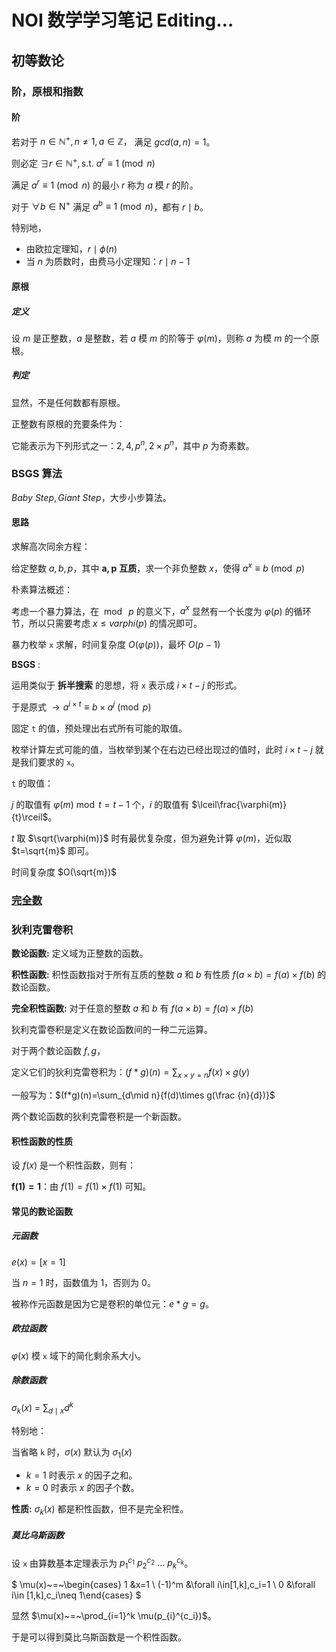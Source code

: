 # NOI 数学学习笔记 Editing$\dots$

## 初等数论

### 阶，原根和指数

#### 阶

若对于 $n\in \mathbb{N}^{+}, n\neq 1, a\in \mathbb{Z}，$ 满足 $gcd(a, n) = 1$。

则必定 $\exists r\in \mathbb{N}^{+}, \mathrm{ s.t.\ } a^r\equiv 1\pmod n$

满足 $a^r\equiv 1\pmod n$ 的最小 $r$ 称为 $a$ 模 $r$ 的阶。

对于 $\forall b\in \mathrm{N}^{+}$ 满足 $a^b\equiv 1\pmod n$，都有 $r\mid b$。

特别地，

- 由欧拉定理知，$r\mid \phi(n)$
- 当 $n$ 为质数时，由费马小定理知：$r\mid n-1$

#### 原根

##### 定义

设 $m$ 是正整数，$a$ 是整数，若 $a$ 模 $m$ 的阶等于 $\varphi(m)$，则称 $a$ 为模  $m$ 的一个原根。

##### 判定

显然，不是任何数都有原根。

正整数有原根的充要条件为：

它能表示为下列形式之一：$2,4,p^n,2\times p^n$，其中 $p$ 为奇素数。

### BSGS 算法

$Baby~Step, Giant~Step$，大步小步算法。

#### 思路

求解高次同余方程：

给定整数 $a,b,p$，其中 $\mathbf{a,p}$ **互质**，求一个非负整数 $x$，使得 $a^x\equiv b\pmod p$

朴素算法概述：

考虑一个暴力算法，在 $\bmod~p$ 的意义下，$a^x$ 显然有一个长度为 $\varphi(p)$ 的循环节，所以只需要考虑 $x\le varphi(p)$ 的情况即可。

暴力枚举 `x` 求解，时间复杂度 $O(\varphi(p))$，最坏 $O(p-1)$

**BSGS** :

运用类似于 **拆半搜索** 的思想，将 `x` 表示成 $i\times t - j$ 的形式。

于是原式 $\to a^{i\times t}\equiv b\times a^{j}\pmod p$

固定 `t` 的值，预处理出右式所有可能的取值。

枚举计算左式可能的值，当枚举到某个在右边已经出现过的值时，此时 $i\times t - j$ 就是我们要求的 `x`。

`t` 的取值：

$j$ 的取值有 $\varphi(m) \bmod t=t-1$ 个，$i$ 的取值有 $\lceil\frac{\varphi(m)}{t}\rceil$。

$t$ 取 $\sqrt{\varphi(m)}$ 时有最优复杂度，但为避免计算 $\varphi(m)$，近似取 $t=\sqrt{m}$ 即可。

时间复杂度 $O(\sqrt{m})$

### [完全数](https://baike.sogou.com/v774869.htm)

### 狄利克雷卷积

**数论函数:** 定义域为正整数的函数。

**积性函数:** 积性函数指对于所有互质的整数 $a$ 和 $b$ 有性质 $f(a\times b)=f(a)\times f(b)$ 的数论函数。

**完全积性函数:** 对于任意的整数 $a$ 和 $b$ 有 $f(a\times b) = f(a) \times f(b)$

狄利克雷卷积是定义在数论函数间的一种二元运算。

对于两个数论函数 $f,g$，

定义它们的狄利克雷卷积为：$(f*g)(n)=\sum_{x\times y=n}{f(x)\times g(y)}$

一般写为：$(f*g)(n)=\sum_{d\mid n}{f(d)\times g(\frac {n}{d})}$

两个数论函数的狄利克雷卷积是一个新函数。

#### 积性函数的性质

设 $f(x)$ 是一个积性函数，则有：

$\mathbf{f(1)=1}$：由 $f(1)=f(1)\times f(1)$ 可知。

$\mathbf{}$

#### 常见的数论函数

##### 元函数

$e(x)=[x=1]$

当 $n=1$ 时，函数值为 $1$，否则为 $0$。

被称作元函数是因为它是卷积的单位元：$e*g=g$。

##### 欧拉函数

$\varphi(x)$ 模 `x` 域下的简化剩余系大小。

##### 除数函数

$\sigma_{k}(x)~=~\sum_{d \mid x} d^k$

特别地：

当省略 `k` 时，$\sigma(x)$ 默认为 $\sigma_{1}(x)$

- $k=1$ 时表示 $x$ 的因子之和。
- $k=0$ 时表示 $x$ 的因子个数。

**性质:** $\sigma_{k}(x)$ 都是积性函数，但不是完全积性。

##### 莫比乌斯函数

设 `x` 由算数基本定理表示为 $p_{1}^{c_1}~p_{2}^{c_2}~\dots~p_k^{c_k}$。

$
\mu(x)~=~\begin{cases}
1 &x=1
\\
(-1)^m &\forall i\in[1,k],c_i=1
\\
0 &\forall i\in [1,k],c_i\neq 1\end{cases}
$

显然 $\mu(x)~=~\prod_{i=1}^k \mu(p_{i}^{c_i})$。

于是可以得到莫比乌斯函数是一个积性函数。
